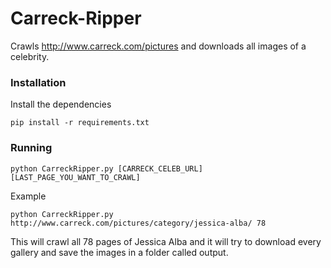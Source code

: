 # Carreck-Ripper
Crawls http://www.carreck.com/pictures and downloads all images of a celebrity.

### Installation

Install the dependencies

```
pip install -r requirements.txt
```

### Running

```
python CarreckRipper.py [CARRECK_CELEB_URL] [LAST_PAGE_YOU_WANT_TO_CRAWL]
```

Example
```
python CarreckRipper.py http://www.carreck.com/pictures/category/jessica-alba/ 78
```
This will crawl all 78 pages of Jessica Alba and it will try to download every gallery and save the images in a folder called output.
